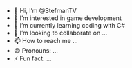 - 👋 Hi, I’m @StefmanTV
- 👀 I’m interested in game development
- 🌱 I’m currently learning coding with C#
- 💞️ I’m looking to collaborate on ...
- 📫 How to reach me ...
- 😄 Pronouns: ...
- ⚡ Fun fact: ...

<!---
StefmanTV/StefmanTV is a ✨ special ✨ repository because its `README.md` (this file) appears on your GitHub profile.
You can click the Preview link to take a look at your changes.
--->
